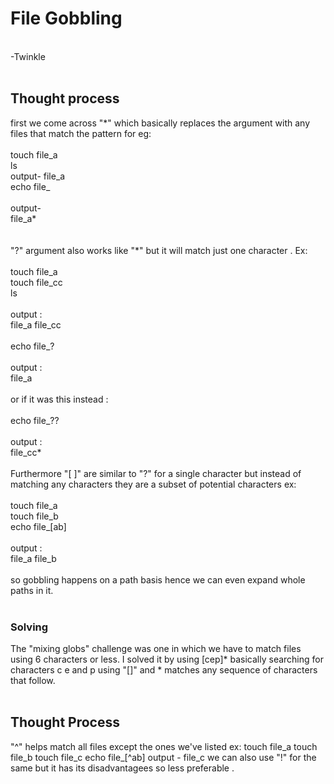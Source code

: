 # File Gobbling 
<br>
-Twinkle 
<br>
<br>

## Thought process
<p align=centre>
                     first we come across "*" which basically replaces the argument with any files that match the pattern for eg:
                     <br><br>
                     touch file_a<br>
                     ls <br>
                     output- file_a <br>
                     echo file_
                      <br><br>
                     output-<br> 
                    file_a*<br>
                     <br><br>
                     "?" argument also works like "*" but it will match just one character . Ex:
                     <br><br>
                     touch file_a<br>
                     touch file_cc<br>
                     ls <br><br>
                     output : 
                     <br>
                     file_a file_cc
                     <br><br>
                     echo file_? <br><br>
                     output : 
                      <br>
                     file_a <br>
                     <br>
                     or if it was this instead :
                     <br><br>
                     echo file_??<br><br>
                     output :
                     <br>
                     file_cc*<br>
                     <br>
                     Furthermore "[ ]" are similar to "?" for a single character but instead of matching any characters they 
                     are a subset of potential characters ex:
                     <br><br>
                     touch file_a<br>
                     touch file_b<br>
                     echo file_[ab]<br><br>
                     output : <br>
                     file_a file_b
                      <br>
                     <br>
                     so gobbling happens on a path basis hence we can even expand whole paths in it.
  <br>
  <br>
  
### Solving
  The "mixing globs" challenge was one in which we have to match files using 6 characters or less. I solved it 
              by using [cep]* 
              basically searching for characters c e and p using "[]" and * matches any sequence of characters that follow. 
<br>
<br>
## Thought Process
"^" helps match all files except the ones we've listed ex:
                       touch file_a
                       touch file_b
                       touch file_c
                       echo file_[^ab]
                       output - file_c
                       we can also use "!" for the same but it has its disadvantagees so less preferable . </p>
